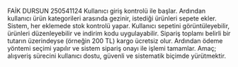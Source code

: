 FAİK DURSUN
250541124
 Kullanıcı giriş kontrolü ile başlar. Ardından kullanıcı ürün kategorileri arasında gezinir, istediği ürünleri sepete ekler. Sistem, her eklemede stok kontrolü yapar. Kullanıcı sepetini görüntüleyebilir, ürünleri düzenleyebilir ve indirim kodu uygulayabilir.
Sipariş toplamı belirli bir tutarın üzerindeyse (örneğin 200 TL) kargo ücretsiz olur. Ardından ödeme yöntemi seçimi yapılır ve sistem sipariş onayı ile işlemi tamamlar.
Amaç; alışveriş sürecini kullanıcı dostu, güvenli ve sistematik biçimde yürütmektir.

